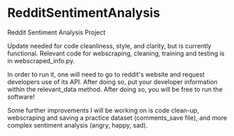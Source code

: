 # RedditSentimentAnalysis
Reddit Sentiment Analysis Project

Update needed for code cleanliness, style, and clarity, but is currently functional.
Relevant code for webscraping, cleaning, training and testing is in webscraped_info.py.

In order to run it, one will need to go to reddit's website and request developers use of its API. After doing so, put your developer information within the relevant_data method. After doing so, you will be free to run the software!

Some further improvements I will be working on is code clean-up, webscraping and saving a practice dataset (comments_save file), and more complex sentiment analysis (angry, happy, sad).
